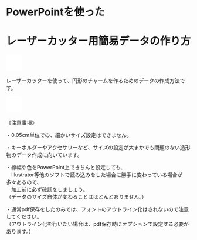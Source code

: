 # PowerPointを使った

# レーザーカッター用簡易データの作り方

![](/assets/null.png)

レーザーカッターを使って、円形のチャームを作るためのデータの作成方法です。

![](/assets/null.png)

《注意事項》

・0.05cm単位での、細かいサイズ設定はできません。

・キーホルダーやアクセサリーなど、サイズの設定が大まかでも問題のない造形物のデータ作成に向いています。

・線幅や色をPowerPoint上できちんと設定しても、  
　Illustrator等他のソフトで読み込みをした場合に勝手に変わっている場合が多々あるので、  
　加工前に必ず確認をしましょう。  
（データのサイズ自体が変わることはほとんどありません。）

・通常pdf保存をしたのみでは、フォントのアウトライン化はされないので注意してください。  
（アウトライン化を行いたい場合は、pdf保存時にオプションで設定する必要があります。）

